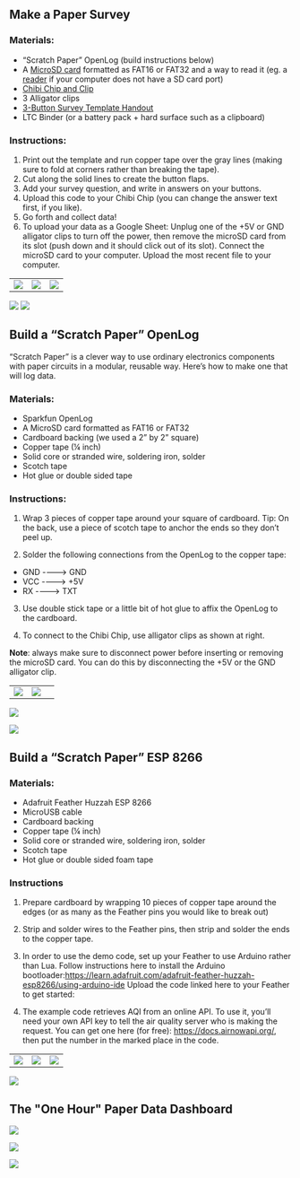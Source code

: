 ## Make a Paper Survey

### Materials:

* “Scratch Paper” OpenLog (build instructions below)
* A [MicroSD card](https://www.google.com/url?q=https://www.sparkfun.com/products/13833&sa=D&ust=1522256720713000) formatted as FAT16 or FAT32 and a way to read it (eg. a [reader](https://www.google.com/url?q=https://www.sparkfun.com/products/13004&sa=D&ust=1522256720713000) if your computer does not have a SD card port)
* [Chibi Chip and Clip](https://www.google.com/url?q=https://chibitronics.myshopify.com/collections/advanced-stickers/products/chip-clip&sa=D&ust=1522256720714000)
* 3 Alligator clips
* [3-Button Survey Template Handout](https://www.google.com/url?q=https://drive.google.com/open?id%3D1eQSuTzhWdfYVm7WIpVoz9MceFz2uHTUh&sa=D&ust=1522256720714000)
* LTC Binder (or a battery pack + hard surface such as a clipboard)

### Instructions:

1. Print out the template and run copper tape over the gray lines (making sure to fold at corners rather than breaking the tape).
2. Cut along the solid lines to create the button flaps.
3. Add your survey question, and write in answers on your buttons.
3. Upload this code to your Chibi Chip (you can change the answer text first, if you like).
4. Go forth and collect data!
5. To upload your data as a Google Sheet: Unplug one of the +5V or GND alligator clips to turn off the power, then remove the microSD card from its slot (push down and it should click out of its slot). Connect the microSD card to your computer. Upload the most recent file to your computer.

| | | |
------------- | ------------- | ------------
![](tutorial%20images/image1.jpg)  | ![](tutorial%20images/image9.jpg) | ![](tutorial%20images/image13.jpg)

![](tutorial%20images/image2.jpg)
![](tutorial%20images/image7.jpg)

## Build a “Scratch Paper” OpenLog

“Scratch Paper” is a clever way to use ordinary electronics components with paper circuits in a modular, reusable way. Here’s how to make one that will log data.

### Materials:
* Sparkfun OpenLog
* A MicroSD card formatted as FAT16 or FAT32
* Cardboard backing (we used a 2” by 2” square)
* Copper tape (¼ inch)
* Solid core or stranded wire, soldering iron, solder
* Scotch tape
* Hot glue or double sided tape

### Instructions:
1. Wrap 3 pieces of copper tape around your square of cardboard.
 Tip: On the back, use a piece of scotch tape to anchor the ends so they don’t peel up.

2. Solder the following connections from the OpenLog to the copper tape:

 * GND ----> GND
 * VCC ----> +5V
 * RX ----> TXT

3. Use double stick tape or a little bit of hot glue to affix the OpenLog to the cardboard.

4. To connect to the Chibi Chip, use alligator clips as shown at right.

**Note**: always make sure to disconnect power before inserting or removing the microSD card. You can do this by disconnecting the +5V or the GND alligator clip.

| | | |
------------- | ------------- | -------------
![](tutorial%20images/image5.jpg) | ![](tutorial%20images/image19.jpg) | 
![](tutorial%20images/image3.jpg)

![](tutorial%20images/image6.jpg)


## Build a “Scratch Paper” ESP 8266

### Materials:
* Adafruit Feather Huzzah ESP 8266
* MicroUSB cable
* Cardboard backing
* Copper tape (¼ inch)
* Solid core or stranded wire, soldering iron, solder
* Scotch tape
* Hot glue or double sided foam tape

### Instructions

1. Prepare cardboard by wrapping 10 pieces of copper tape around the edges (or as many as the Feather pins you would like to break out)

2. Strip and solder wires to the Feather pins, then strip and solder the ends to the copper tape.


3. In order to use the demo code, set up your Feather to use Arduino rather than Lua. 
Follow instructions here to install the Arduino bootloader:https://learn.adafruit.com/adafruit-feather-huzzah-esp8266/using-arduino-ide
Upload the code linked here to your Feather to get started:

4. The example code retrieves AQI from an online API. To use it, you’ll need your own API key to tell the air quality server who is making the request. You can get one here (for free): https://docs.airnowapi.org/, then put the number in the marked place in the code.

| | | |
------------- | ------------- | -------------
![](tutorial%20images/image20.jpg) | ![](tutorial%20images/image10.jpg) | ![](tutorial%20images/image16.jpg)
![](tutorial%20images/image11.jpg)

## The "One Hour" Paper Data Dashboard

![](tutorial%20images/paper%20data%20dashboard.jpg)

![](tutorial%20images/paper%20data%20dashboard%20unfolded%20front.JPG)

![](tutorial%20images/paper%20data%20dashboard%20unfolded%20back.JPG)
